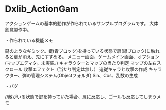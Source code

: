 # Dxlib_ActionGam
アクションゲームの基本的動作が作られているサンプルプログラムです。
大体創意製作中。

・作られている機能メモ

鍵のようなギミック。鍵(青ブロック)を持っている状態で扉(緑ブロック)に触れると扉が消え、先にすすめる。
メニュー画面、ゲームメイン画面、オプション(マップエディタ。未実装。)
キャラクターとマップの当たり判定
マップの左右スクロール
攻撃エフェクト（当たり判定は無し）
追従キャラと攻撃の作成
キャラクター、弾の管理システム(Objectフォルダ)
Sin、Cos、乱数の生成

・バグ

//敵がいる状態で鍵を持っていた場合、扉に反応し、ゴールも反応してしまうメモ
